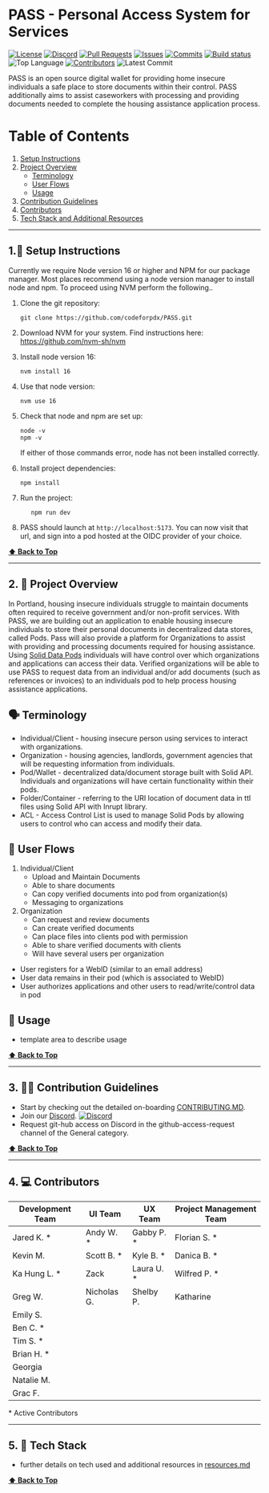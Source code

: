 
<h1 id="PASS">PASS - Personal Access System for Services </h1>

[![License](https://img.shields.io/github/license/codeforpdx/PASS)](https://github.com/codeforpdx/PASS/blob/Master/LICENSE)
[![Discord](https://img.shields.io/discord/1068260532806766733)](https://discord.gg/Ts923xaUYV)
[![Pull Requests](https://img.shields.io/github/issues-pr/codeforpdx/PASS)](https://github.com/codeforpdx/PASS/pulls)
[![Issues](https://img.shields.io/github/issues/codeforpdx/PASS)](https://github.com/codeforpdx/PASS/issues)
[![Commits](https://img.shields.io/github/commit-activity/m/codeforpdx/PASS)](https://github.com/codeforpdx/PASS/commits/Master)
[![Build status](https://github.com/codeforpdx/pass/actions/workflows/ci.yml/badge.svg)](https://github.com/codeforpdx/pass/actions?query=workflow%3ABuild)
![Top Language](https://img.shields.io/github/languages/top/codeforpdx/PASS)
[![Contributors](https://img.shields.io/github/contributors/codeforpdx/pass)](https://github.com/codeforpdx/PASS/graphs/contributors)
![Latest Commit](https://img.shields.io/github/last-commit/codeforpdx/PASS/Development)

PASS is an open source digital wallet for providing home insecure individuals a safe place to store documents within their control. PASS additionally aims to assist caseworkers with processing and providing documents needed to complete the housing assistance application process. 

# Table of Contents

1.  [Setup Instructions](#setup-instructions)
2.  [Project Overview](#project-overview)
       - [Terminology](#terminology) 
       - [User Flows](#user-flows)
       - [Usage](#usage)
3.  [Contribution Guidelines](#contribution-guidelines)
4.  [Contributors](#contributors)
5.  [Tech Stack and Additional Resources](./docs/RESOURCES.md)

---
<h2 id="setup-instructions">1.🔧 Setup Instructions </h2>

   Currently we require Node version 16 or higher and NPM for our package manager.  Most places recommend using a node version manager to install node and npm. To proceed using NVM perform the following.. 

1. Clone the git repository: 
   ```
   git clone https://github.com/codeforpdx/PASS.git
   ```
2. Download NVM for your system. Find instructions here: https://github.com/nvm-sh/nvm
3. Install node version 16: 
   ```
   nvm install 16
   ```
4. Use that node version: 
   ```
   nvm use 16
   ```
5. Check that node and npm are set up:
   ```
   node -v
   npm -v
   ```
   If either of those commands error, node has not been installed correctly.

6. Install project dependencies:
   ```
   npm install
   ```
7. Run the project: 
   ```
      npm run dev
   ```
8. PASS should launch at `http://localhost:5173`. You can now visit that url, and sign into a pod hosted at the OIDC provider of your choice.

**[⬆️ Back to Top](#PASS)**

---

<h2 id="project-overview">2. 🚧 Project Overview </h2>


In Portland, housing insecure individuals struggle to maintain documents often required to receive government and/or non-profit services. With PASS, we are building out an application to enable housing insecure individuals to store their personal documents in decentralized data stores, called Pods. Pass will also provide a platform for Organizations to assist with providing and processing documents required for housing assistance. Using [Solid Data Pods](https://solidproject.org/) individuals will have control over which organizations and applications can access their data. Verified organizations will be able to use PASS to request data from an individual and/or add documents (such as references or invoices) to an individuals pod to help process housing assistance applications.

<h2 id="terminology">🗣️ Terminology</h2>

- Individual/Client - housing insecure person using services to interact with organizations.
- Organization - housing agencies, landlords, government agencies that will be requesting information from individuals.
- Pod/Wallet - decentralized data/document storage built with Solid API. Individuals and organizations will have certain functionality within their pods.
- Folder/Container - referring to the URI location of document data in ttl files using Solid API with Inrupt library.
- ACL - Access Control List is used to manage Solid Pods by allowing users to control who can access and modify their data.

<h2 id="user-flows">🔀 User Flows</h2>


1. Individual/Client
   - Upload and Maintain Documents
   - Able to share documents
   - Can copy verified documents into pod from organization(s)
   - Messaging to organizations
2. Organization
   - Can request and review documents
   - Can create verified documents
   - Can place files into clients pod with permission
   - Able to share verified documents with clients
   - Will have several users per organization


- User registers for a WebID (similar to an email address)
- User data remains in their pod (which is associated to WebID)
- User authorizes applications and other users to read/write/control data in pod

<h2 id="usage">📱 Usage</h2>
  
- template area to describe usage

**[⬆️ Back to Top](#PASS)**

---

<h2 id="contribution-guidelines">3. 🧑‍💻 Contribution Guidelines</h2>

-  Start by checking out the detailed on-boarding [CONTRIBUTING.MD](./docs/CONTRIBUTING.md).
-  Join our [Discord](https://discord.gg/Ts923xaUYV). [![Discord](https://img.shields.io/discord/1068260532806766733)](https://discord.gg/Ts923xaUYV)
-  Request git-hub access on Discord in the github-access-request channel of the General category.
  
**[⬆️ Back to Top](#PASS)**

---

<h2 id="contributors">4. 💻 Contributors</h2>

| Development Team | UI Team     | UX Team     | Project Management Team |
| ---------------- | ----------- | ----------- | ----------------------- |
| Jared K. \*      | Andy W. \*  | Gabby P. \* | Florian S. \*           |
| Kevin M.         | Scott B. \* | Kyle B. \*  | Danica B. \*            |
| Ka Hung L. \*    | Zack        | Laura U. \* | Wilfred P. \*           |
| Greg W.          | Nicholas G. | Shelby P.   | Katharine               |
| Emily S.         |             |             |                         |
| Ben C. \*        |             |             |                         |
| Tim S. \*        |             |             |                         |
| Brian H. \*      |             |             |                         |
| Georgia          |             |             |                         |
| Natalie M.       |             |             |                         |
| Grac F.          |             |             |                         |

\* Active Contributors

---

<h2 id="tech-stack">5. 🧪 Tech Stack</h2>

- further details on tech used and additional resources in [resources.md](./docs/RESOURCES.MD)


**[⬆️ Back to Top](#PASS)**




